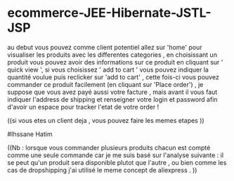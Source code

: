# ecommerce-JEE-Hibernate-JSTL-JSP
au debut vous pouvez comme client potentiel allez sur 'home' pour visualiser les produits avec les differentes categories ,
en choisissant un produit vous pouvez avoir des informations sur ce produit en cliquant sur ' quick view ',
si vous choisissez ' add to cart ' vous pouvez indiquer la quantité voulue puis reclicker sur 'add to cart' , cette fois-ci vous pouvez commander ce produit facilement (en cliquant sur 'Place order') , je suppose que vous avez payé aussi votre facture , mais avant il vous faut indiquer l'address de shipping et renseigner votre login et password afin d'avoir un espace pour tracker l'etat de votre order !

((si vous etes un client deja , vous pouvez faire les memes etapes ))

#Ihssane Hatim

((Nb : lorsque vous commander plusieurs produits chacun est compté comme une seule commande car je me suis basé sur l'analyse suivante :
il se peut qu'un produit sera disponible plutot que l'autre , ou bien comme les cas de dropshipping
j'ai utilisé le meme concept de aliexpress .
))
